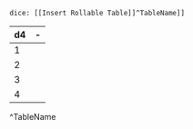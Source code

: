---
---
`dice: [[Insert Rollable Table]]^TableName]]`

| d4  | -   |
| --- | --- |
| 1   |     |
| 2   |     |
| 3   |     |
| 4   |     |
^TableName
